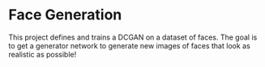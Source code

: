 # Face Generation

This project defines and trains a DCGAN on a dataset of faces. The goal is to get a generator network to generate new images of faces that look as realistic as possible!